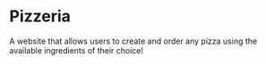# Pizzeria
A website that allows users to create and order any pizza using the available ingredients of their choice!
